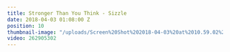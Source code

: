```yaml
---
title: Stronger Than You Think - Sizzle
date: 2018-04-03 01:08:00 Z
position: 10
thumbnail-image: "/uploads/Screen%20Shot%202018-04-03%20at%2010.59.02%20am.png"
video: 262905302
---
```


